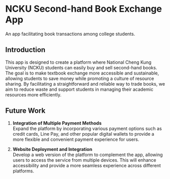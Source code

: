 # NCKU Second-hand Book Exchange App
An app facilitating book transactions among college students.

## **Introduction**
This app is designed to create a platform where National Cheng Kung University (NCKU) students can easily buy and sell second-hand books. The goal is to make textbook exchange more accessible and sustainable, allowing students to save money while promoting a culture of resource sharing. By facilitating a straightforward and reliable way to trade books, we aim to reduce waste and support students in managing their academic resources more efficiently.

## Future Work

1. **Integration of Multiple Payment Methods**  
   Expand the platform by incorporating various payment options such as credit cards, Line Pay, and other popular digital wallets to provide a more flexible and convenient payment experience for users.

2. **Website Deployment and Integration**  
   Develop a web version of the platform to complement the app, allowing users to access the service from multiple devices. This will enhance accessibility and provide a more seamless experience across different platforms.



